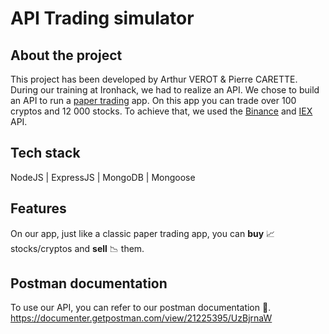 # API Trading simulator

## About the project
This project has been developed by Arthur VEROT & Pierre CARETTE.
During our training at Ironhack, we had to realize an API. We chose to build an API to run a [paper trading](https://en.wikipedia.org/wiki/Stock_market_simulator) app. On this app you can trade over 100 cryptos and 12 000 stocks. To achieve that, we used the [Binance](https://www.binance.com/fr/binance-api) and [IEX](https://iexcloud.io/docs/api/#api-reference) API.

## Tech stack
NodeJS | ExpressJS | MongoDB | Mongoose

## Features  
On our app, just like a classic paper trading app, you can **buy** 📈 stocks/cryptos and **sell** 📉 them.

## Postman documentation
To use our API, you can refer to our postman documentation 📜.
https://documenter.getpostman.com/view/21225395/UzBjrnaW